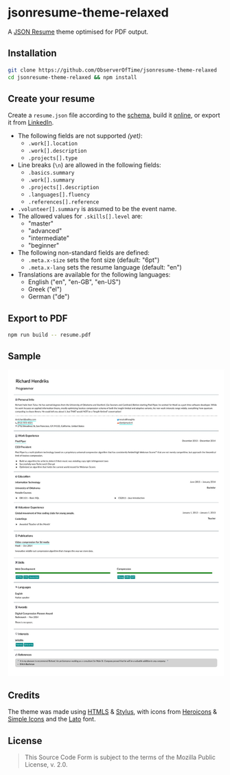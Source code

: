 # jsonresume-theme-relaxed

A [JSON Resume][] theme optimised for PDF output.

[JSON Resume]: https://jsonresume.org/

## Installation

```bash
git clone https://github.com/ObserverOfTime/jsonresume-theme-relaxed
cd jsonresume-theme-relaxed && npm install
```

## Create your resume

Create a `resume.json` file according to the [schema][],
build it [online][resume-builder], or export it from [LinkedIn][json-resume-exporter].

- The following fields are not supported _(yet)_:
  - `.work[].location`
  - `.work[].description`
  - `.projects[].type`
- Line breaks (`\n`) are allowed in the following fields:
  - `.basics.summary`
  - `.work[].summary`
  - `.projects[].description`
  - `.languages[].fluency`
  - `.references[].reference`
- `.volunteer[].summary` is assumed to be the event name.
- The allowed values for `.skills[].level` are:
  - "master"
  - "advanced"
  - "intermediate"
  - "beginner"
- The following non-standard fields are defined:
  - `.meta.x-size` sets the font size (default: "6pt")
  - `.meta.x-lang` sets the resume language (default: "en")
- Translations are available for the following languages:
  - English ("en", "en-GB", "en-US")
  - Greek ("el")
  - German ("de")

[schema]: https://jsonresume.org/schema/
[resume-builder]: https://resume-builder.js.org/en/build
[json-resume-exporter]: https://chrome.google.com/webstore/detail/json-resume-exporter/caobgmmcpklomkcckaenhjlokpmfbdec

## Export to PDF

```bash
npm run build -- resume.pdf
```

## Sample

![preview](.github/sample.jpeg)

## Credits

The theme was made using [HTMLS][] & [Stylus][],
with icons from [Heroicons][] & [Simple Icons][]
and the [Lato][] font.

[HTMLS]: https://github.com/Daiz/htmls
[Stylus]: https://stylus-lang.com/
[Heroicons]: https://heroicons.dev/
[Simple Icons]: https://simpleicons.org/
[Lato]: https://www.latofonts.com/

## License

> This Source Code Form is subject to the terms of the Mozilla Public License, v. 2.0.
